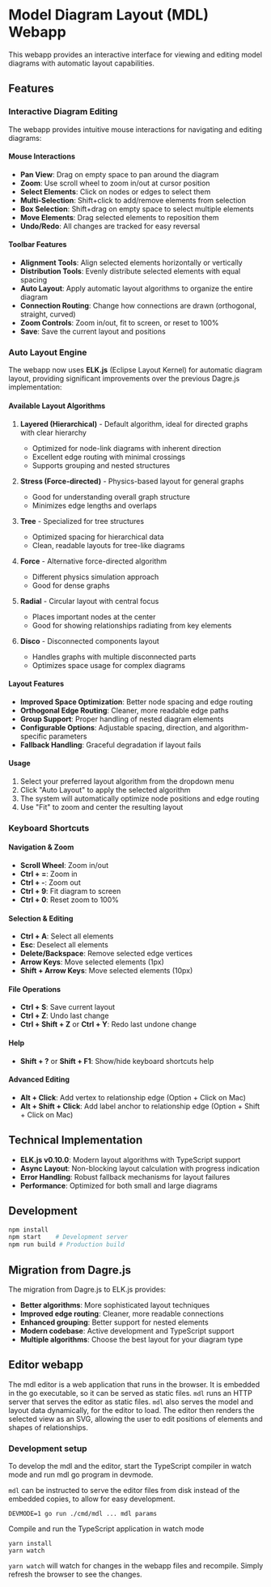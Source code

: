 # Model Diagram Layout (MDL) Webapp

This webapp provides an interactive interface for viewing and editing model diagrams with automatic layout capabilities.

## Features

### Interactive Diagram Editing

The webapp provides intuitive mouse interactions for navigating and editing diagrams:

#### Mouse Interactions

- **Pan View**: Drag on empty space to pan around the diagram
- **Zoom**: Use scroll wheel to zoom in/out at cursor position
- **Select Elements**: Click on nodes or edges to select them
- **Multi-Selection**: Shift+click to add/remove elements from selection
- **Box Selection**: Shift+drag on empty space to select multiple elements
- **Move Elements**: Drag selected elements to reposition them
- **Undo/Redo**: All changes are tracked for easy reversal

#### Toolbar Features

- **Alignment Tools**: Align selected elements horizontally or vertically
- **Distribution Tools**: Evenly distribute selected elements with equal spacing
- **Auto Layout**: Apply automatic layout algorithms to organize the entire diagram
- **Connection Routing**: Change how connections are drawn (orthogonal, straight, curved)
- **Zoom Controls**: Zoom in/out, fit to screen, or reset to 100%
- **Save**: Save the current layout and positions

### Auto Layout Engine

The webapp now uses **ELK.js** (Eclipse Layout Kernel) for automatic diagram layout, providing significant improvements over the previous Dagre.js implementation:

#### Available Layout Algorithms

1. **Layered (Hierarchical)** - Default algorithm, ideal for directed graphs with clear hierarchy
   - Optimized for node-link diagrams with inherent direction
   - Excellent edge routing with minimal crossings
   - Supports grouping and nested structures

2. **Stress (Force-directed)** - Physics-based layout for general graphs
   - Good for understanding overall graph structure
   - Minimizes edge lengths and overlaps

3. **Tree** - Specialized for tree structures
   - Optimized spacing for hierarchical data
   - Clean, readable layouts for tree-like diagrams

4. **Force** - Alternative force-directed algorithm
   - Different physics simulation approach
   - Good for dense graphs

5. **Radial** - Circular layout with central focus
   - Places important nodes at the center
   - Good for showing relationships radiating from key elements

6. **Disco** - Disconnected components layout
   - Handles graphs with multiple disconnected parts
   - Optimizes space usage for complex diagrams

#### Layout Features

- **Improved Space Optimization**: Better node spacing and edge routing
- **Orthogonal Edge Routing**: Cleaner, more readable edge paths
- **Group Support**: Proper handling of nested diagram elements
- **Configurable Options**: Adjustable spacing, direction, and algorithm-specific parameters
- **Fallback Handling**: Graceful degradation if layout fails

#### Usage

1. Select your preferred layout algorithm from the dropdown menu
2. Click "Auto Layout" to apply the selected algorithm
3. The system will automatically optimize node positions and edge routing
4. Use "Fit" to zoom and center the resulting layout

### Keyboard Shortcuts

#### Navigation & Zoom
- **Scroll Wheel**: Zoom in/out
- **Ctrl + =**: Zoom in
- **Ctrl + -**: Zoom out
- **Ctrl + 9**: Fit diagram to screen
- **Ctrl + 0**: Reset zoom to 100%

#### Selection & Editing
- **Ctrl + A**: Select all elements
- **Esc**: Deselect all elements
- **Delete/Backspace**: Remove selected edge vertices
- **Arrow Keys**: Move selected elements (1px)
- **Shift + Arrow Keys**: Move selected elements (10px)

#### File Operations
- **Ctrl + S**: Save current layout
- **Ctrl + Z**: Undo last change
- **Ctrl + Shift + Z** or **Ctrl + Y**: Redo last undone change

#### Help
- **Shift + ?** or **Shift + F1**: Show/hide keyboard shortcuts help

#### Advanced Editing
- **Alt + Click**: Add vertex to relationship edge (Option + Click on Mac)
- **Alt + Shift + Click**: Add label anchor to relationship edge (Option + Shift + Click on Mac)

## Technical Implementation

- **ELK.js v0.10.0**: Modern layout algorithms with TypeScript support
- **Async Layout**: Non-blocking layout calculation with progress indication
- **Error Handling**: Robust fallback mechanisms for layout failures
- **Performance**: Optimized for both small and large diagrams

## Development

```bash
npm install
npm start    # Development server
npm run build # Production build
```

## Migration from Dagre.js

The migration from Dagre.js to ELK.js provides:
- **Better algorithms**: More sophisticated layout techniques
- **Improved edge routing**: Cleaner, more readable connections
- **Enhanced grouping**: Better support for nested elements
- **Modern codebase**: Active development and TypeScript support
- **Multiple algorithms**: Choose the best layout for your diagram type

## Editor webapp

The mdl editor is a web application that runs in the browser.
It is embedded in the go executable, so it can be served
as static files. `mdl` runs an HTTP server that serves the
editor as static files. `mdl` also serves the model and layout data
dynamically, for the editor to load. The editor then renders the
selected view as an SVG, allowing the user to edit positions of elements
and shapes of relationships.

### Development setup

To develop the mdl and the editor, start the TypeScript compiler in watch mode and run mdl go program in devmode.

`mdl` can be instructed to serve the editor files from disk instead
of the embedded copies, to allow for easy development.
```
DEVMODE=1 go run ./cmd/mdl ... mdl params
``` 

Compile and run the TypeScript application in watch mode
```
yarn install
yarn watch
```

`yarn watch` will watch for changes in the webapp files and recompile. 
Simply refresh the browser to see the changes.
